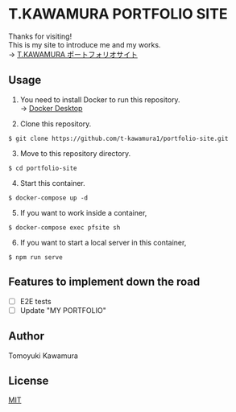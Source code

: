 # T.KAWAMURA PORTFOLIO SITE
Thanks for visiting!  
This is my site to introduce me and my works.  
→ [T.KAWAMURA ポートフォリオサイト](https://t-kawamura.netlify.app)

## Usage
1. You need to install Docker to run this repository.  
→ [Docker Desktop](https://www.docker.com/products/docker-desktop)

2. Clone this repository.
```
$ git clone https://github.com/t-kawamura1/portfolio-site.git
```

3. Move to this repository directory.
```
$ cd portfolio-site
```

4. Start this container.
```
$ docker-compose up -d
```

5. If you want to work inside a container,
```
$ docker-compose exec pfsite sh
```

6. If you want to start a local server in this container,
```
$ npm run serve
```

## Features to implement down the road
- [ ] E2E tests  
- [ ] Update "MY PORTFOLIO"  

## Author
Tomoyuki Kawamura  

## License
[MIT](https://choosealicense.com/licenses/mit/)
